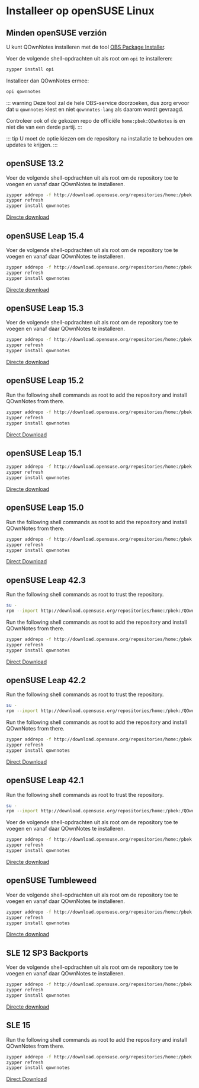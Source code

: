 # Installeer op openSUSE Linux

<installation-opensuse/>

<!-- <Content :page-key="getPageKey($site.pages, '/installation/ubuntu.md')" /> -->


## Minden openSUSE verzión

U kunt QOwnNotes installeren met de tool [OBS Package Installer](https://github.com/openSUSE/opi).

Voer de volgende shell-opdrachten uit als root om `opi` te installeren:

```bash
zypper install opi
```

Installeer dan QOwnNotes ermee:

```bash
opi qownnotes
```

::: warning
Deze tool zal de hele OBS-service doorzoeken, dus zorg ervoor dat u `qownnotes` kiest en niet `qownnotes-lang` als daarom wordt gevraagd.

Controleer ook of de gekozen repo de officiële `home:pbek:QOwnNotes` is en niet die van een derde partij.
:::

::: tip
U moet de optie kiezen om de repository na installatie te behouden om updates te krijgen.
:::

## openSUSE 13.2

Voer de volgende shell-opdrachten uit als root om de repository toe te voegen en vanaf daar QOwnNotes te installeren.

```bash
zypper addrepo -f http://download.opensuse.org/repositories/home:/pbek:/QOwnNotes/openSUSE_13.2/home:pbek:QOwnNotes.repo
zypper refresh
zypper install qownnotes
```

[Directe download](https://download.opensuse.org/repositories/home:/pbek:/QOwnNotes/openSUSE_13.2)

## openSUSE Leap 15.4

Voer de volgende shell-opdrachten uit als root om de repository toe te voegen en vanaf daar QOwnNotes te installeren.

```bash
zypper addrepo -f http://download.opensuse.org/repositories/home:/pbek:/QOwnNotes/15.4/home:pbek:QOwnNotes.repo
zypper refresh
zypper install qownnotes
```

[Directe download](https://download.opensuse.org/repositories/home:/pbek:/QOwnNotes/15.4)

## openSUSE Leap 15.3

Voer de volgende shell-opdrachten uit als root om de repository toe te voegen en vanaf daar QOwnNotes te installeren.

```bash
zypper addrepo -f http://download.opensuse.org/repositories/home:/pbek:/QOwnNotes/openSUSE_Leap_15.3/home:pbek:QOwnNotes.repo
zypper refresh
zypper install qownnotes
```

[Directe download](https://download.opensuse.org/repositories/home:/pbek:/QOwnNotes/openSUSE_Leap_15.3)

## openSUSE Leap 15.2

Run the following shell commands as root to add the repository and install QOwnNotes from there.

```bash
zypper addrepo -f http://download.opensuse.org/repositories/home:/pbek:/QOwnNotes/openSUSE_Leap_15.2/home:pbek:QOwnNotes.repo
zypper refresh
zypper install qownnotes
```

[Direct Download](https://download.opensuse.org/repositories/home:/pbek:/QOwnNotes/openSUSE_Leap_15.2)

## openSUSE Leap 15.1

```bash
zypper addrepo -f http://download.opensuse.org/repositories/home:/pbek:/QOwnNotes/openSUSE_Leap_15.1/home:pbek:QOwnNotes.repo
zypper refresh
zypper install qownnotes
```

[Directe download](https://download.opensuse.org/repositories/home:/pbek:/QOwnNotes/openSUSE_Leap_15.1)

## openSUSE Leap 15.0

Run the following shell commands as root to add the repository and install QOwnNotes from there.

```bash
zypper addrepo -f http://download.opensuse.org/repositories/home:/pbek:/QOwnNotes/openSUSE_Leap_15.0/home:pbek:QOwnNotes.repo
zypper refresh
zypper install qownnotes
```

[Direct Download](https://download.opensuse.org/repositories/home:/pbek:/QOwnNotes/openSUSE_Leap_15.0)

## openSUSE Leap 42.3

Run the following shell commands as root to trust the repository.

```bash
su -
rpm --import http://download.opensuse.org/repositories/home:/pbek:/QOwnNotes/openSUSE_Leap_42.3/repodata/repomd.xml.key
```

Run the following shell commands as root to add the repository and install QOwnNotes from there.

```bash
zypper addrepo -f http://download.opensuse.org/repositories/home:/pbek:/QOwnNotes/openSUSE_Leap_42.3/home:pbek:QOwnNotes.repo
zypper refresh
zypper install qownnotes
```

[Direct Download](https://download.opensuse.org/repositories/home:/pbek:/QOwnNotes/openSUSE_Leap_42.3)

## openSUSE Leap 42.2

Run the following shell commands as root to trust the repository.

```bash
su -
rpm --import http://download.opensuse.org/repositories/home:/pbek:/QOwnNotes/openSUSE_Leap_42.2/repodata/repomd.xml.key
```

Run the following shell commands as root to add the repository and install QOwnNotes from there.

```bash
zypper addrepo -f http://download.opensuse.org/repositories/home:/pbek:/QOwnNotes/openSUSE_Leap_42.2/home:pbek:QOwnNotes.repo
zypper refresh
zypper install qownnotes
```

[Direct Download](https://download.opensuse.org/repositories/home:/pbek:/QOwnNotes/openSUSE_Leap_42.2)

## openSUSE Leap 42.1

Run the following shell commands as root to trust the repository.

```bash
su -
rpm --import http://download.opensuse.org/repositories/home:/pbek:/QOwnNotes/openSUSE_Leap_42.1/repodata/repomd.xml.key
```

Voer de volgende shell-opdrachten uit als root om de repository toe te voegen en vanaf daar QOwnNotes te installeren.

```bash
zypper addrepo -f http://download.opensuse.org/repositories/home:/pbek:/QOwnNotes/openSUSE_Leap_42.1/home:pbek:QOwnNotes.repo
zypper refresh
zypper install qownnotes
```

[Directe download](https://download.opensuse.org/repositories/home:/pbek:/QOwnNotes/openSUSE_Leap_42.1)

## openSUSE Tumbleweed

Voer de volgende shell-opdrachten uit als root om de repository toe te voegen en vanaf daar QOwnNotes te installeren.

```bash
zypper addrepo -f http://download.opensuse.org/repositories/home:/pbek:/QOwnNotes/openSUSE_Tumbleweed/home:pbek:QOwnNotes.repo
zypper refresh
zypper install qownnotes
```

[Directe download](https://download.opensuse.org/repositories/home:/pbek:/QOwnNotes/openSUSE_Tumbleweed)


## SLE 12 SP3 Backports

Voer de volgende shell-opdrachten uit als root om de repository toe te voegen en vanaf daar QOwnNotes te installeren.

```bash
zypper addrepo -f http://download.opensuse.org/repositories/home:/pbek:/QOwnNotes/SLE_12_SP3_Backports/home:pbek:QOwnNotes.repo
zypper refresh
zypper install qownnotes
```

[Directe download](https://download.opensuse.org/repositories/home:/pbek:/QOwnNotes/SLE_12_SP3_Backports)

## SLE 15

Run the following shell commands as root to add the repository and install QOwnNotes from there.

```bash
zypper addrepo -f http://download.opensuse.org/repositories/home:/pbek:/QOwnNotes/SLE_15/home:pbek:QOwnNotes.repo
zypper refresh
zypper install qownnotes
```

[Direct Download](https://download.opensuse.org/repositories/home:/pbek:/QOwnNotes/SLE_15)
